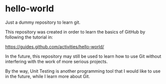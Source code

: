 # hello-world
Just a dummy repository to learn git.

This repository was created in order to learn the basics of GitHub by following the tutorial in:

https://guides.github.com/activities/hello-world/

In the future, this repository may still be used to learn how to use Git without interfering with the work of more serious projects.

By the way, Unit Testing is another programming tool that I would like to use in the future, while I learn more about Git.
